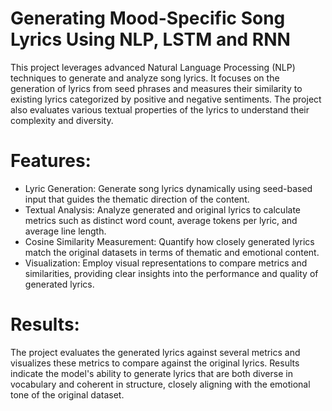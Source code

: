 # Generating Mood-Specific Song Lyrics Using NLP, LSTM and RNN
This project leverages advanced Natural Language Processing (NLP) techniques to generate and analyze song lyrics. It focuses on the generation of lyrics from seed phrases and measures their similarity to existing lyrics categorized by positive and negative sentiments. The project also evaluates various textual properties of the lyrics to understand their complexity and diversity.
# Features:
- Lyric Generation: Generate song lyrics dynamically using seed-based input that guides the thematic direction of the content.
- Textual Analysis: Analyze generated and original lyrics to calculate metrics such as distinct word count, average tokens per lyric, and average line length.
- Cosine Similarity Measurement: Quantify how closely generated lyrics match the original datasets in terms of thematic and emotional content.
- Visualization: Employ visual representations to compare metrics and similarities, providing clear insights into the performance and quality of generated lyrics.

# Results:
The project evaluates the generated lyrics against several metrics and visualizes these metrics to compare against the original lyrics. Results indicate the model's ability to generate lyrics that are both diverse in vocabulary and coherent in structure, closely aligning with the emotional tone of the original dataset.
